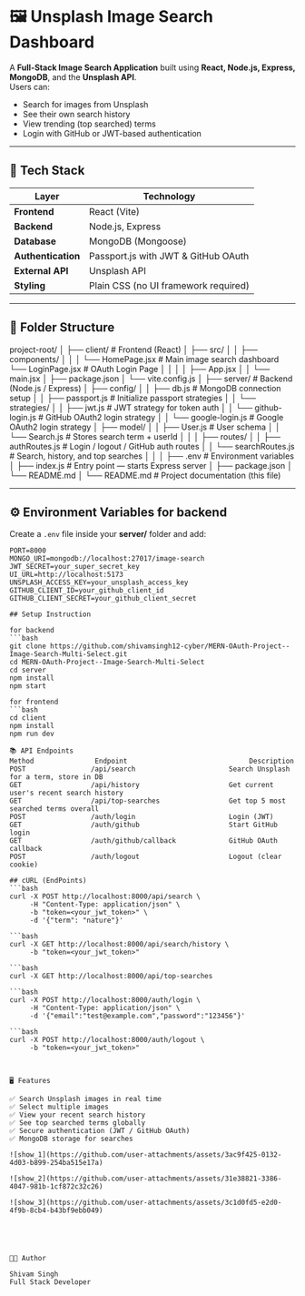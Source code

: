 # 🖼️ Unsplash Image Search Dashboard

A **Full-Stack Image Search Application** built using **React, Node.js, Express, MongoDB**, and the **Unsplash API**.  
Users can:
- Search for images from Unsplash
- See their own search history
- View trending (top searched) terms
- Login with GitHub or JWT-based authentication

---

## 🚀 Tech Stack

| Layer | Technology |
|-------|-------------|
| **Frontend** | React (Vite) |
| **Backend** | Node.js, Express |
| **Database** | MongoDB (Mongoose) |
| **Authentication** | Passport.js with JWT & GitHub OAuth |
| **External API** | Unsplash API |
| **Styling** | Plain CSS (no UI framework required) |

---

## 🧩 Folder Structure
project-root/
│
├── client/ # Frontend (React)
│ ├── src/
│ │ ├── components/
│ │ │ └── HomePage.jsx # Main image search dashboard
      └── LoginPage.jsx # OAuth Login Page
│ │
│ │ ├── App.jsx
│ │ └── main.jsx
│ ├── package.json
│ └── vite.config.js
│
├── server/ # Backend (Node.js / Express)
│ ├── config/
│ │ ├── db.js # MongoDB connection setup
│ │ ├── passport.js # Initialize passport strategies
│ │ └── strategies/
│ │ ├── jwt.js # JWT strategy for token auth
│ │ └── github-login.js # GitHub OAuth2 login strategy
│ │ └── google-login.js # Google OAuth2 login strategy
│ ├── model/
│ │ ├── User.js # User schema
│ │ └── Search.js # Stores search term + userId
│ │
│ ├── routes/
│ │ ├── authRoutes.js # Login / logout / GitHub auth routes
│ │ └── searchRoutes.js # Search, history, and top searches
│ │
│ ├── .env # Environment variables
│ ├── index.js # Entry point — starts Express server
│ ├── package.json
│ └── README.md
│
└── README.md # Project documentation (this file)


---

## ⚙️ Environment Variables for backend

Create a `.env` file inside your **server/** folder and add:

```env
PORT=8000
MONGO_URI=mongodb://localhost:27017/image-search
JWT_SECRET=your_super_secret_key
UI_URL=http://localhost:5173
UNSPLASH_ACCESS_KEY=your_unsplash_access_key
GITHUB_CLIENT_ID=your_github_client_id
GITHUB_CLIENT_SECRET=your_github_client_secret

## Setup Instruction

for backend
```bash
git clone https://github.com/shivamsingh12-cyber/MERN-OAuth-Project--Image-Search-Multi-Select.git
cd MERN-OAuth-Project--Image-Search-Multi-Select
cd server
npm install
npm start

for frontend
```bash
cd client
npm install
npm run dev

📚 API Endpoints
Method	             Endpoint	                           Description
POST	            /api/search	                      Search Unsplash for a term, store in DB
GET	                /api/history	                  Get current user's recent search history
GET	                /api/top-searches	              Get top 5 most searched terms overall
POST	            /auth/login	                      Login (JWT)
GET	                /auth/github	                  Start GitHub login
GET	                /auth/github/callback	          GitHub OAuth callback
POST	            /auth/logout	                  Logout (clear cookie)

## cURL (EndPoints)
```bash
curl -X POST http://localhost:8000/api/search \
     -H "Content-Type: application/json" \
     -b "token=<your_jwt_token>" \
     -d '{"term": "nature"}'

```bash
curl -X GET http://localhost:8000/api/search/history \
     -b "token=<your_jwt_token>"

```bash
curl -X GET http://localhost:8000/api/top-searches

```bash
curl -X POST http://localhost:8000/auth/login \
     -H "Content-Type: application/json" \
     -d '{"email":"test@example.com","password":"123456"}'

```bash
curl -X POST http://localhost:8000/auth/logout \
     -b "token=<your_jwt_token>"



🖥️ Features

✅ Search Unsplash images in real time
✅ Select multiple images
✅ View your recent search history
✅ See top searched terms globally
✅ Secure authentication (JWT / GitHub OAuth)
✅ MongoDB storage for searches

![show_1](https://github.com/user-attachments/assets/3ac9f425-0132-4d03-b899-254ba515e17a)

![show_2](https://github.com/user-attachments/assets/31e38821-3386-4047-981b-1cf872c32c26)

![show_3](https://github.com/user-attachments/assets/3c1d0fd5-e2d0-4f9b-8cb4-b43bf9ebb049)





🧑‍💻 Author

Shivam Singh
Full Stack Developer



